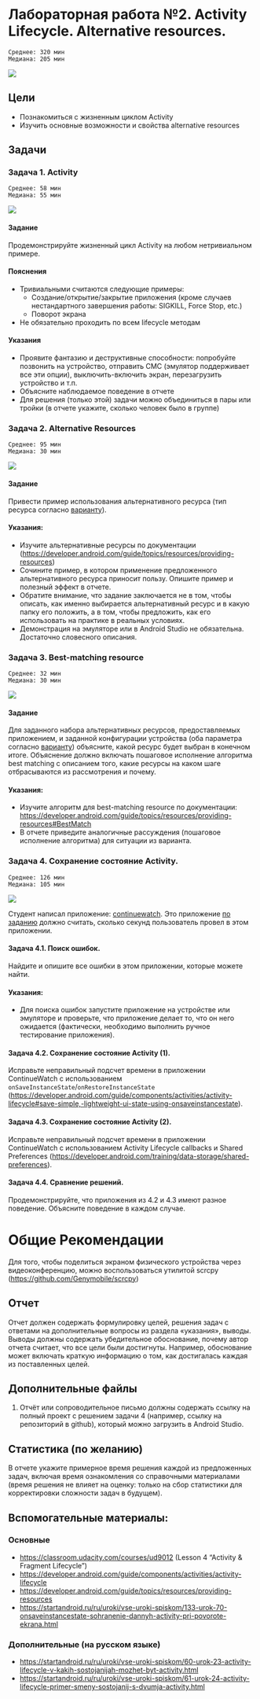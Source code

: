# Лабораторная работа №2. Activity Lifecycle. Alternative resources.  

```
Среднее: 320 мин
Медиана: 205 мин
```
![](stat/sum.png)


## Цели  
* Познакомиться с жизненным циклом Activity  
* Изучить основные возможности и свойства alternative resources  
  
## Задачи  
### Задача 1. Activity  

```
Среднее: 58 мин
Медиана: 55 мин
```
![](stat/1.png)

#### Задание  
Продемонстрируйте жизненный цикл Activity на любом нетривиальном примере.  
  
#### Пояснения  
* Тривиальными считаются следующие примеры:  
  * Создание/открытие/закрытие приложения (кроме случаев нестандартного завершения работы: SIGKILL, Force Stop, etc.)
  * Поворот экрана  
* Не обязательно проходить по всем lifecycle методам  
  
#### Указания  
* Проявите фантазию и деструктивные способности: попробуйте позвонить на устройство, отправить СМС (эмулятор поддерживает все эти опции), выключить-включить экран, перезагрузить устройство и т.п.  
* Объясните наблюдаемое поведение в отчете  
* Для решения (только этой) задачи можно объединиться в пары или тройки (в отчете укажите, сколько человек было в группе)  
  
### Задача 2. Alternative Resources
```
Среднее: 95 мин
Медиана: 30 мин
```
![](stat/2.png)

#### Задание  
Привести пример использования альтернативного ресурса (тип ресурса согласно [варианту](VARIANTS02.md)).  
  
#### Указания:  
* Изучите альтернативные ресурсы по документации (https://developer.android.com/guide/topics/resources/providing-resources)
* Сочините пример, в котором применение предложенного альтернативного ресурса приносит пользу. Опишите пример и полезный эффект в отчете.
* Обратите внимание, что задание заключается не в том, чтобы описать, как именно выбирается альтернативный ресурс и в какую папку его положить, а в том, чтобы предложить, как его использовать на практике в реальных условиях.
* Демонстрация на эмуляторе или в Android Studio не обязательна. Достаточно словесного описания.
  
### Задача 3. Best-matching resource  
```
Среднее: 32 мин
Медиана: 30 мин
```
![](stat/3.png)

#### Задание
Для заданного набора альтернативных ресурсов, предоставляемых приложением, и заданной конфигурации устройства (оба параметра согласно [варианту](VARIANTS03.txt)) объясните, какой ресурс будет выбран в конечном итоге. Объяснение должно включать пошаговое исполнение алгоритма best matching с описанием того, какие ресурсы на каком шаге отбрасываются из рассмотрения и почему.
  
#### Указания:  
* Изучите алгоритм для best-matching resource по документации: https://developer.android.com/guide/topics/resources/providing-resources#BestMatch  
* В отчете приведите аналогичные рассуждения (пошаговое исполнение алгоритма) для ситуации из варианта.  
  
### Задача 4. Сохранение состояние Activity.
```
Среднее: 126 мин
Медиана: 105 мин
```
![](stat/4.png)

Студент написал приложение: [continuewatch](continuewatch). Это приложение [по заданию](continuewatch/README.md) должно считать, сколько секунд пользователь провел в этом приложении.  

#### Задача 4.1. Поиск ошибок.

Найдите и опишите все ошибки в этом приложении, которые можете найти.

#### Указания:  
* Для поиска ошибок запустите приложение на устройстве или эмуляторе и проверьте, что приложение делает то, что он него ожидается (фактически, необходимо выполнить ручное тестирование приложения). 

#### Задача 4.2. Сохранение состояние Activity (1).

Исправьте неправильный подсчет времени в приложении ContinueWatch с использованием `onSaveInstanceState`/`onRestoreInstanceState` 
(https://developer.android.com/guide/components/activities/activity-lifecycle#save-simple,-lightweight-ui-state-using-onsaveinstancestate).


#### Задача 4.3. Сохранение состояние Activity (2).

Исправьте неправильный подсчет времени в приложении ContinueWatch с использованием Activity Lifecycle callbacks и Shared Preferences (https://developer.android.com/training/data-storage/shared-preferences).


#### Задача 4.4. Сравнение решений.

Продемонстрируйте, что приложения из 4.2 и 4.3 имеют разное поведение. Объясните поведение в каждом случае.

# Общие Рекомендации

Для того, чтобы поделиться экраном физического устройства через видеоконференцию, можно воспользоваться утилитой scrcpy (https://github.com/Genymobile/scrcpy)


## Отчет  
Отчет должен содержать формулировку целей, решения задач с ответами на дополнительные вопросы из раздела «указания», выводы. Выводы должны содержать убедительное обоснование, почему автор отчета считает, что все цели были достигнуты. Например, обоснование может включать краткую информацию о том, как достигалась каждая из поставленных целей.

## Дополнительные файлы

1. Отчёт или сопроводительное письмо должны содержать ссылку на полный проект с решением задачи 4 (например, ссылку на репозиторий в github), который можно загрузить в Android Studio.

## Статистика (по желанию)
В отчете укажите примерное время решения каждой из предложенных задач, включая время ознакомления со справочными материалами (время решения не влияет на оценку: только на сбор статистики для корректировки сложности задач в будущем).



## Вспомогательные материалы:  
### Основные
* https://classroom.udacity.com/courses/ud9012 (Lesson 4 “Activity & Fragment Lifecycle”)  
* https://developer.android.com/guide/components/activities/activity-lifecycle  
* https://developer.android.com/guide/topics/resources/providing-resources
* https://startandroid.ru/ru/uroki/vse-uroki-spiskom/133-urok-70-onsaveinstancestate-sohranenie-dannyh-activity-pri-povorote-ekrana.html

### Дополнительные (на русском языке)  
* https://startandroid.ru/ru/uroki/vse-uroki-spiskom/60-urok-23-activity-lifecycle-v-kakih-sostojanijah-mozhet-byt-activity.html  
* https://startandroid.ru/ru/uroki/vse-uroki-spiskom/61-urok-24-activity-lifecycle-primer-smeny-sostojanij-s-dvumja-activity.html  
